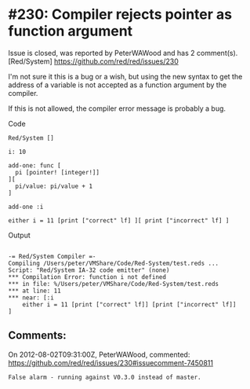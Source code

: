 
#230: Compiler rejects pointer as function argument
================================================================================
Issue is closed, was reported by PeterWAWood and has 2 comment(s).
[Red/System]
<https://github.com/red/red/issues/230>

I'm not sure it this is a bug or a wish, but using the new syntax to get the address of a variable is not accepted as a function argument by the compiler.

If this is not allowed, the compiler error message is probably a bug.

Code

``` rebol
Red/System []

i: 10

add-one: func [
  pi [pointer! [integer!]]
][
  pi/value: pi/value + 1
]

add-one :i

either i = 11 [print ["correct" lf] ][ print ["incorrect" lf] ]

```

Output

```

-= Red/System Compiler =- 
Compiling /Users/peter/VMShare/Code/Red-System/test.reds ...
Script: "Red/System IA-32 code emitter" (none)
*** Compilation Error: function i not defined 
*** in file: %/Users/peter/VMShare/Code/Red-System/test.reds 
*** at line: 11 
*** near: [:i 
    either i = 11 [print ["correct" lf]] [print ["incorrect" lf]]
]
```



Comments:
--------------------------------------------------------------------------------

On 2012-08-02T09:31:00Z, PeterWAWood, commented:
<https://github.com/red/red/issues/230#issuecomment-7450811>

    False alarm - running against V0.3.0 instead of master.

